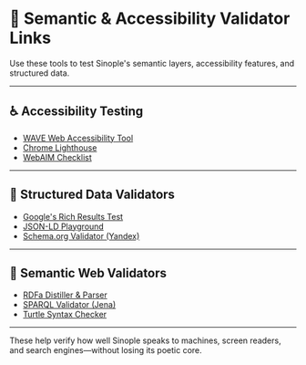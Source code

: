 # 🧪 Semantic & Accessibility Validator Links

Use these tools to test Sinople's semantic layers, accessibility features, and structured data.

---

## ♿ Accessibility Testing

- [WAVE Web Accessibility Tool](https://wave.webaim.org/)
- [Chrome Lighthouse](https://developer.chrome.com/docs/lighthouse/overview/)
- [WebAIM Checklist](https://webaim.org/standards/wcag/checklist)

---

## 🧠 Structured Data Validators

- [Google's Rich Results Test](https://search.google.com/test/rich-results)
- [JSON-LD Playground](https://json-ld.org/playground/)
- [Schema.org Validator (Yandex)](https://webmaster.yandex.com/tools/microtest/)

---

## 🧬 Semantic Web Validators

- [RDFa Distiller & Parser](https://www.w3.org/2012/pyRdfa/)
- [SPARQL Validator (Jena)](https://jena.apache.org/tutorials/sparql.html)
- [Turtle Syntax Checker](https://www.w3.org/TeamSubmission/turtle/#sec-parsing)

---

These help verify how well Sinople speaks to machines, screen readers, and search engines—without losing its poetic core.
